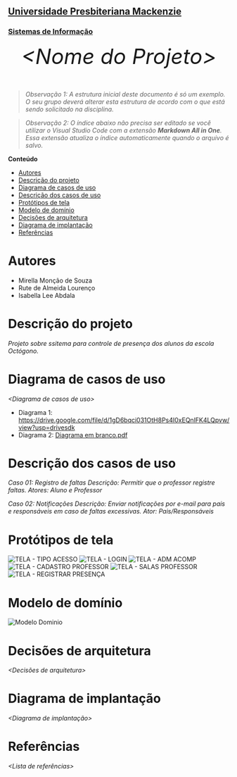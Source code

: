<h2><a href= "https://www.mackenzie.br">Universidade Presbiteriana Mackenzie</a></h2>
<h3><a href= "https://www.mackenzie.br/graduacao/sao-paulo-higienopolis/sistemas-de-informacao">Sistemas de Informação</a></h3>


<font size="+12"><center>
*&lt;Nome do Projeto&gt;*
</center></font>

>*Observação 1: A estrutura inicial deste documento é só um exemplo. O seu grupo deverá alterar esta estrutura de acordo com o que está sendo solicitado na disciplina.*

>*Observação 2: O índice abaixo não precisa ser editado se você utilizar o Visual Studio Code com a extensão **Markdown All in One**. Essa extensão atualiza o índice automaticamente quando o arquivo é salvo.*

**Conteúdo**

- [Autores](#autores)
- [Descrição do projeto](#descrição-do-projeto)
- [Diagrama de casos de uso](#diagrama-de-casos-de-uso)
- [Descrição dos casos de uso](#descrição-dos-casos-de-uso)
- [Protótipos de tela](#protótipos-de-tela)
- [Modelo de domínio](#modelo-de-domínio)
- [Decisões de arquitetura](#decisões-de-arquitetura)
- [Diagrama de implantação](#diagrama-de-implantação)
- [Referências](#referências)


# Autores

* Mirella Monção de Souza
* Rute de Almeida Lourenço
* Isabella Lee Abdala


# Descrição do projeto

*Projeto sobre ssitema para controle de presença dos alunos da escola Octógono.*

# Diagrama de casos de uso

*&lt;Diagrama de casos de uso&gt;*

* Diagrama 1: https://drive.google.com/file/d/1gD6bqci031OtH8Ps4I0xEQnlFK4LQpvw/view?usp=drivesdk
* Diagrama 2: [Diagrama em branco.pdf](https://github.com/mirellissima1/ppads-2023s/files/10778917/Diagrama.em.branco.pdf)


# Descrição dos casos de uso

*Caso 01: Registro de faltas
Descrição: Permitir que o professor registre faltas.
Atores: Aluno e Professor*

*Caso 02: Notificações 
Descrição: Enviar notificações por e-mail para pais e responsáveis em caso de faltas excessivas.
Ator: Pais/Responsáveis*


# Protótipos de tela
![TELA - TIPO ACESSO](https://user-images.githubusercontent.com/88807596/219998775-5bc79d34-a0d3-4ee9-af0c-e58a20ac7c43.jpg)
![TELA - LOGIN](https://user-images.githubusercontent.com/88807596/219998781-8097e83b-0637-4f4f-a232-a27b40e5c23e.jpg)
![TELA - ADM ACOMP](https://user-images.githubusercontent.com/88807596/219998784-3d2b6562-ecd8-41b6-b205-803a36d939c1.jpg)
![TELA - CADASTRO PROFESSOR](https://user-images.githubusercontent.com/88807596/219998788-645a8e19-cf1e-4997-94be-b3775b1f3b5e.jpg)
![TELA - SALAS PROFESSOR](https://user-images.githubusercontent.com/88807596/219998789-fa3e580d-4559-4437-8ba1-ab976d827a8e.jpg)
![TELA - REGISTRAR PRESENÇA](https://user-images.githubusercontent.com/88807596/219998790-90ee4781-8889-4e22-a609-4c1e216badfd.jpg)



# Modelo de domínio

![Modelo Dominio](https://user-images.githubusercontent.com/88807596/221433515-452d0bfe-a9ab-46ed-9640-1d6770dfd581.jpeg)


# Decisões de arquitetura

*&lt;Decisões de arquitetura&gt;*

# Diagrama de implantação

*&lt;Diagrama de implantação&gt;*

# Referências

*&lt;Lista de referências&gt;*
